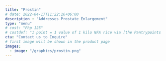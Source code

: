 ```yaml
---
title: "Prostin"
# date: 2022-04-17T11:22:16+06:00
description : "Addresses Prostate Enlargement"
type: "menu"
# cost: "Php 125"
# costdef: "1 point = 1 value of 1 kilo NFA rice via [the Pantrypoints system](https://pantrypoints.com)"
cta: "Contact us to Inquire"
# first image will be shown in the product page
images:
  - image: "/graphics/prostin.png"
---
```

